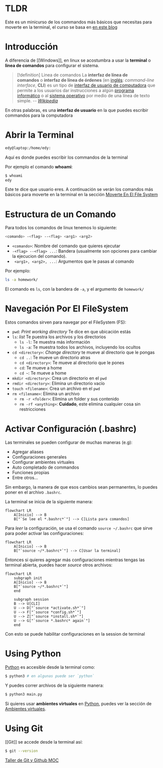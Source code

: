 # TLDR

Este es un minicurso de los commandos más básicos que necesitas para moverte en la terminal, el curso se basa en [en este blog](https://openwebinars.net/blog/La-guia-definitiva-para-aprender-a-usar-la-terminal-de-Linux/)

# Introducción

A diferencia de [[Windows]], en linux se acostumbra a usar la **terminal** o **linea de comandos** para configurar el sistema.

> [!definition] Linea de comandos
> La **interfaz de línea de comandos** o **interfaz de línea de órdenes** (en [inglés](https://es.wikipedia.org/wiki/Idioma_ingl%C3%A9s "Idioma inglés"): _command-line interface_, **CLI**) es un tipo de [interfaz de usuario de computadora](https://es.wikipedia.org/wiki/Interfaz_de_usuario "Interfaz de usuario") que permite a los usuarios dar instrucciones a algún [programa informático](https://es.wikipedia.org/wiki/Software "Software") o al [sistema operativo](https://es.wikipedia.org/wiki/Sistema_operativo "Sistema operativo") por medio de una línea de texto simple.
   -- <cite>[Wikipedia](https://es.wikipedia.org/wiki/Interfaz_de_l%C3%ADnea_de_comandos)</cite>

En otras palabras, es una **interfaz de usuario** en la que puedes escribir commandos para la computadora

# Abrir la Terminal

```sh
edy@laptop:/home/edy: 
```

Aquí es donde puedes escribir los commandos de la terminal

Por ejemplo el comando **whoami**:

```sh
$ whoami
edy
```

Este te dice que usuario eres. A continuación se verán los comandos más básicos para moverte en la terminal en la sección [Moverte En El File System](documentation/Introduccion%20a%20Linux.md#Moverte%20En%20El%20File%20System)

# Estructura de un Comando

Para todos los comandos de linux tenemos lo siguiente:

```sh
<comando> -<flag> --<flag> <arg1> <arg2>
```

- `<comando>`: Nombre del comando que quieres ejecutar
- `-<flag> --<flag> ...`: Bandera (usualmente son opciones para cambiar la ejecucion del comando).
- ` <arg1>, <arg2>, ...`: Argumentos que le pasas al comando

Por ejemplo:

```sh
ls -a homework/
```

El comando es `ls`, con la bandera de `-a`, y el argumento de `homework/`


# Navegación Por El FileSystem

Estos comandos sirven para navegar por el FileSystem (FS):

- `pwd`: *Print working directory* Te dice en que ubicación estás
- `ls`: *list* Te puestra los archivos y los directorios
	- `ls -l`: Te muestra más información
	- `ls -a`: Te muestra todos los archivos, incluyendo los ocultos
- `cd <directory>`: *Change directory* te mueve al directorio que le pongas
	- `cd ..`: Te mueve un directorio atras
	- `cd <directory>`: Te mueve al directorio que le pones
	- `cd`: Te mueve a home
	- `cd ~`: Te mueve a home
- `mkdir <directory>`: Crea un directorio en el `pwd`
- `rmdir <directory>`: Elimina un directorio vacío
- `touch <filename>`: Crea un archivo en el `pwd`
- `rm <filename>`: Elimina un archivo
	- `rm -r <folder>`: Elimina un folder y sus contenido
	- `rm -rf <anything>`: **Cuidado**, este elimina cualquier cosa sin restricciones

# Activar Configuración (.bashrc)

Las terminales se pueden configurar de muchas maneras (e.g):

- Agregar aliases
- Configuraciones generales
- Configurar ambientes virtuales
- Auto completado de commandos
- Funciones propias
- Entre otros...

Sin embargo, la manera de que esos cambios sean permanentes, lo puedes poner en el archivo `.bashrc`.

La terminal se inicia de la siguiente manera:

```mermaid
flowchart LR
	A[Inicio] --> B
	B["`Se lee el *.bashrc*`"] --> C[Lista para comandos]
```

Para *leer* la configuración, se usa el comando `source ~/.bashrc` que sirve para poder activar las configuraciones:

```mermaid
flowchart LR
	A[Inicio] --> B
	B["`source ~/*.bashrc*`"] --> C[Usar la terminal]
```

Entonces si quieres agregar más configuraciones mientras tengas las terminal abierta, puedes hacer *source* otros archivos:

```mermaid
flowchart LR
	subgraph init
	A[Inicio] --> B
	B["`source ~/*.bashrc*`"] 
	end

	subgraph session
    B --> U[CLI]
    U --> D["`source *activate.sh*`"]
    U --> F["`source *config.sh*`"]
    U --> Z["`source *install.sh*`"]
    U --> G["`source *.bashrc* again`"]
	end
```

Con esto se puede habilitar configuraciones en la session de terminal

# Using Python

[Python](documentation/Python.md) es accesible desde la terminal como:

```sh
$ python3 # en algunas puede ser `python` 
```

Y puedes correr archivos de la siguiente manera:

```sh
$ python3 main.py  
```

Si quieres usar **ambientes virtuales** en [Python](documentation/Python.md), puedes ver la sección de [Ambientes virtuales](documentation/Python.md#Ambientes%20virtuales).

# Using Git

[[Git]] se accede desde la terminal así:

```sh
$ git --version
```

[Taller de Git y Github MOC](Taller%20de%20Git%20y%20Github%20MOC)
